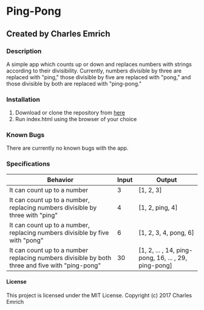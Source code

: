 # Ping-Pong
## Created by Charles Emrich

### Description
A simple app which counts up or down and replaces numbers with strings according to their divisibility. Currently, numbers divisible by three are replaced with "ping," those divisible by five are replaced with "pong," and those divisible by both are replaced with "ping-pong."

### Installation
1. Download or clone the repository from [here](https://github.com/CharlesEmrich/ping-pong.git)
2. Run index.html using the browser of your choice

### Known Bugs
There are currently no known bugs with the app.

### Specifications

| Behavior | Input | Output |
|----------|-------|--------|
| It can count up to a number | 3 | [1, 2, 3] |
| It can count up to a number, replacing numbers divisible by three with "ping" | 4 | [1, 2, ping, 4] |
| It can count up to a number, replacing numbers divisible by five with "pong" | 6 | [1, 2, 3, 4, pong, 6] |
| It can count up to a number replacing numbers divisible by both three and five with "ping-pong" | 30 | [1, 2, ... , 14, ping-pong, 16, ... , 29, ping-pong] |

#### License
This project is licensed under the MIT License.
Copyright (c) 2017 Charles Emrich
